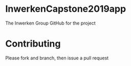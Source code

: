 # InwerkenCapstone2019app
The Inwerken Group GitHub for the project

# Contributing
Please fork and branch, then issue a pull request
